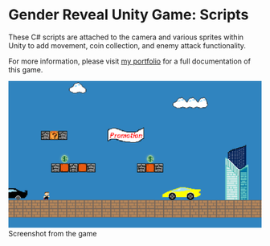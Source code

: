# Gender Reveal Unity Game: Scripts

These C# scripts are attached to the camera and various sprites within Unity to add movement, coin collection, and enemy attack functionality. 

For more information, please visit [my portfolio](https://christina-wang.com/) for a full documentation of this game. 

![Screenshot of Game](https://github.com/christina-22-wang/reveal/blob/master/gender_reveal_screenshot.png)
Screenshot from the game
